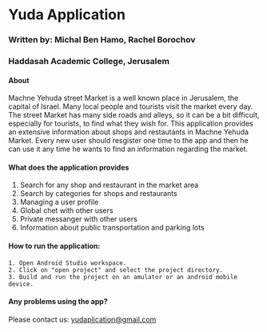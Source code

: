 # Yuda Application

### Written by: Michal Ben Hamo, Rachel Borochov
### Haddasah Academic College, Jerusalem

#### About

 Machne Yehuda street Market is a well known place in Jerusalem, the capital of Israel. Many local people and tourists visit
 the market every day. The street Market has many side roads and alleys, so it can be a bit difficult, especially for tourists, 
 to find what they wish for. 
 This application provides an extensive information about shops and restautants in Machne Yehuda Market.
 Every new user should resgister one time to the app and then he can use it any time he wants to find an information regarding
 the market.

#### What does the application provides
 1. Search for any shop and restaurant in the market area
 2. Search by categories for shops and restaurants
 3. Managing a user profile
 4. Global chet with other users
 5. Private messanger with other users
 6. Information about public transportation and parking lots


 
#### How to run the application:
```
1. Open Android Studio workspace. 
2. Click on "open project" and select the project directory.
3. Build and run the project on an amulator or an android mobile device.
```

#### Any problems using the app?
Please contact us: yudaplication@gmail.com

